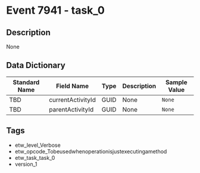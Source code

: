 # Event 7941 - task_0

## Description
None

## Data Dictionary
|Standard Name|Field Name|Type|Description|Sample Value|
|---|---|---|---|---|
|TBD|currentActivityId|GUID|None|`None`|
|TBD|parentActivityId|GUID|None|`None`|

## Tags
* etw_level_Verbose
* etw_opcode_Tobeusedwhenoperationisjustexecutingamethod
* etw_task_task_0
* version_1